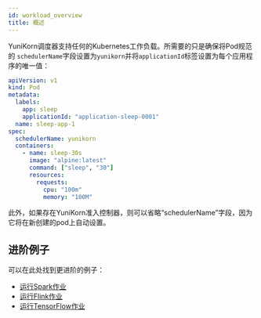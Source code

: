 ```yaml
---
id: workload_overview
title: 概述
---
```


<!--
Licensed to the Apache Software Foundation (ASF) under one
or more contributor license agreements.  See the NOTICE file
distributed with this work for additional information
regarding copyright ownership.  The ASF licenses this file
to you under the Apache License, Version 2.0 (the
"License"); you may not use this file except in compliance
with the License.  You may obtain a copy of the License at

  http://www.apache.org/licenses/LICENSE-2.0

Unless required by applicable law or agreed to in writing,
software distributed under the License is distributed on an
"AS IS" BASIS, WITHOUT WARRANTIES OR CONDITIONS OF ANY
KIND, either express or implied.  See the License for the
specific language governing permissions and limitations
under the License.
-->

YuniKorn调度器支持任何的Kubernetes工作负载。所需要的只是确保将Pod规范的
`schedulerName`字段设置为`yunikorn`并将`applicationId`标签设置为每个应用程序的唯一值：

```yaml
apiVersion: v1
kind: Pod
metadata:
  labels:
    app: sleep
    applicationId: "application-sleep-0001"
  name: sleep-app-1
spec:
  schedulerName: yunikorn
  containers:
    - name: sleep-30s
      image: "alpine:latest"
      command: ["sleep", "30"]
      resources:
        requests:
          cpu: "100m"
          memory: "100M"
```

此外，如果存在YuniKorn准入控制器，则可以省略“schedulerName”字段，因为它将在新创建的pod上自动设置。

## 进阶例子

可以在此处找到更进阶的例子：

* [运行Spark作业](run_spark)
* [运行Flink作业](run_flink)
* [运行TensorFlow作业](run_tf)
